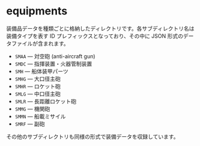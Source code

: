 # equipments

装備品データを種類ごとに格納したディレクトリです。各サブディレクトリ名は装備タイプを表す ID プレフィックスとなっており、その中に JSON 形式のデータファイルが含まれます。

- `SMAA` — 対空砲 (anti-aircraft gun)
- `SMDC` — 指揮装置・火器管制装置
- `SMH` — 船体装甲パーツ
- `SMHG` — 大口径主砲
- `SMHR` — ロケット砲
- `SMLG` — 中口径主砲
- `SMLR` — 長距離ロケット砲
- `SMMG` — 機関砲
- `SMMN` — 船載ミサイル
- `SMRF` — 副砲

その他のサブディレクトリも同様の形式で装備データを収録しています。
